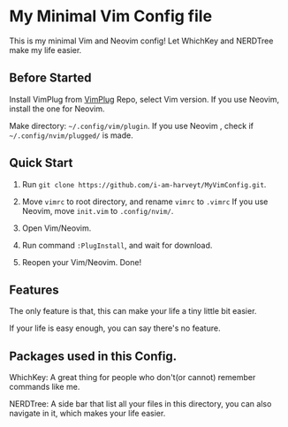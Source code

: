 # My Minimal Vim Config file

This is my minimal Vim and Neovim config! Let WhichKey and NERDTree make my life easier.

## Before Started

Install VimPlug from [VimPlug](https://github.com/junegunn/vim-plug) Repo, select Vim version. If you use Neovim, install the one for Neovim.

Make directory: `~/.config/vim/plugin`. If you use Neovim , check if `~/.config/nvim/plugged/` is made.

## Quick Start

1. Run `git clone https://github.com/i-am-harveyt/MyVimConfig.git`.

2. Move `vimrc` to root directory, and rename `vimrc` to `.vimrc` If you use Neovim, move `init.vim` to `.config/nvim/`.

1. Open Vim/Neovim.

2. Run command `:PlugInstall`, and wait for download.

3. Reopen your Vim/Neovim. Done!

## Features

The only feature is that, this can make your life a tiny little bit easier.

If your life is easy enough, you can say there's no feature. 

## Packages used in this Config.

WhichKey: A great thing for people who don't(or cannot) remember commands like me.

NERDTree: A side bar that list all your files in this directory, you can also navigate in it, which makes your life easier.

